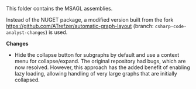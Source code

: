 This folder contains the MSAGL assemblies.

Instead of the NUGET package, a modified version built from the fork https://github.com/ATrefzer/automatic-graph-layout (branch: `csharp-code-analyst-changes`) is used.

**Changes**

- Hide the collapse button for subgraphs by default and use a context menu for collapse/expand. The original repository had bugs, which are now resolved. However, this approach has the added benefit of enabling lazy loading, allowing handling of very large graphs that are initially collapsed.


